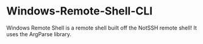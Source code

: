 # Windows-Remote-Shell-CLI
Windows Remote Shell is a remote shell built off the NotSSH remote shell! It uses the ArgParse library.
